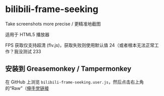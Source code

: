 # bilibili-frame-seeking
Take screenshots more precise / 更精准地截图

适用于 HTML5 播放器

FPS 获取仅支持超清 (flv.js)，获取失败则使用默认值 24（或者根本无法正常工作？我没测试 233

## 安装到 Greasemonkey / Tampermonkey
在 GitHub 上浏览 `bilibili-frame-seeking.user.js`，然后点击右上角的“Raw”（[伸手党链接](https://github.com/Dwscdv3/bilibili-frame-seeking/raw/master/bilibili-frame-seeking.user.js)

